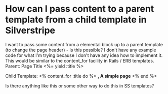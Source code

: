 
# How can I pass content to a parent template from a child template in Silverstripe

I want to pass some content from a elemental block up to a parent template (to change the page header)   - Is this possible?  I don't have any example code for what I'm trying because I don't have any idea how to implement it.
This would be similar to the content_for facility in Rails / ERB templates.
Parent:
Page Title <%= yield :title %>


Child Template:
<% content_for :title do %>
  <b>, A simple page</b>
<% end %>

Is there anything like this or some other way to do this in SS templates?

        